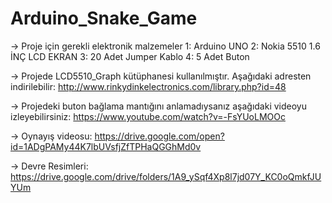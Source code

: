 # Arduino_Snake_Game
-> Proje için gerekli elektronik malzemeler
1: Arduino UNO
2: Nokia 5510 1.6 İNÇ LCD EKRAN
3: 20 Adet Jumper Kablo
4: 5 Adet Buton

-> Projede LCD5510_Graph kütüphanesi kullanılmıştır. Aşağıdaki adresten indirilebilir:
http://www.rinkydinkelectronics.com/library.php?id=48

-> Projedeki buton bağlama mantığını anlamadıysanız aşağıdaki videoyu izleyebilirsiniz:
https://www.youtube.com/watch?v=-FsYUoLMOOc

-> Oynayış videosu:
https://drive.google.com/open?id=1ADgPAMy44K7lbUVsfjZfTPHaQGGhMd0v

-> Devre Resimleri:
https://drive.google.com/drive/folders/1A9_ySqf4Xp8l7jd07Y_KC0oQmkfJUYUm
